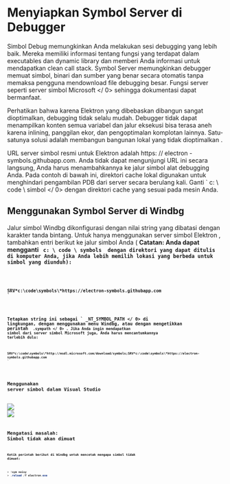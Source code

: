 # Menyiapkan Symbol Server di Debugger

Simbol Debug memungkinkan Anda melakukan sesi debugging yang lebih baik. Mereka memiliki informasi tentang fungsi yang terdapat dalam executables dan dynamic library dan memberi Anda informasi untuk mendapatkan clean call stack. Symbol Server memungkinkan debugger memuat simbol, binari dan sumber yang benar secara otomatis tanpa memaksa pengguna mendownload file debugging besar. Fungsi server seperti  server simbol Microsoft </ 0> sehingga dokumentasi dapat bermanfaat.</p> 

Perhatikan bahwa karena Elektron yang dibebaskan dibangun sangat dioptimalkan, debugging tidak selalu mudah. Debugger tidak dapat menampilkan konten semua variabel dan jalur eksekusi bisa terasa aneh karena inlining, panggilan ekor, dan pengoptimalan komplotan lainnya. Satu-satunya solusi adalah membangun bangunan lokal yang tidak dioptimalkan .

URL server simbol resmi untuk Elektron adalah https: // electron -symbols.githubapp.com. Anda tidak dapat mengunjungi URL ini secara langsung, Anda harus menambahkannya ke jalur simbol alat debugging Anda. Pada contoh di bawah ini, direktori cache lokal digunakan untuk menghindari pengambilan PDB dari server secara berulang kali. Ganti ` c: \ code \ simbol </ 0> dengan direktori cache yang sesuai pada mesin Anda.</p>

<h2>Menggunakan Symbol Server di Windbg</h2>

<p>Jalur simbol Windbg dikonfigurasi dengan nilai string yang dibatasi dengan karakter tanda bintang. Untuk hanya menggunakan server simbol Elektron , tambahkan entri berikut ke jalur simbol Anda ( <strong> Catatan: </ 0> Anda dapat mengganti <code> c: \ code \ symbols </ 1> dengan direktori yang dapat ditulis di komputer Anda, jika Anda lebih memilih lokasi yang berbeda untuk simbol yang diunduh):</p>

<pre><code class="powershell">SRV*c:\code\symbols\*https://electron-symbols.githubapp.com
`</pre> 

Tetapkan string ini sebagai ` _NT_SYMBOL_PATH </ 0> di lingkungan, dengan menggunakan menu Windbg, atau dengan mengetikkan perintah <code> .sympath </ 0> . Jika Anda ingin mendapatkan simbol dari server simbol Microsoft juga, Anda harus mencantumkannya terlebih dulu:</p>

<pre><code class="powershell">SRV*c:\code\symbols\*http://msdl.microsoft.com/download/symbols;SRV*c:\code\symbols\*https://electron-symbols.githubapp.com
`</pre> 

## Menggunakan server simbol dalam Visual Studio

<img src='https://mdn.mozillademos.org/files/733/symbol-server-vc8express-menu.jpg' /> <img src='https://mdn.mozillademos.org/files/2497/2005_options.gif' />

## Mengatasi masalah: Simbol tidak akan dimuat

Ketik perintah berikut di Windbg untuk mencetak mengapa simbol tidak dimuat:

```powershell
> !sym noisy
> .reload /f electron.exe
```